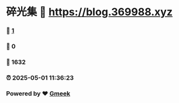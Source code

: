 # 碎光集 :link: https://blog.369988.xyz 
### :page_facing_up: [1](https://blog.369988.xyz/tag.html) 
### :speech_balloon: 0 
### :hibiscus: 1632 
### :alarm_clock: 2025-05-01 11:36:23 
### Powered by :heart: [Gmeek](https://github.com/Meekdai/Gmeek)
